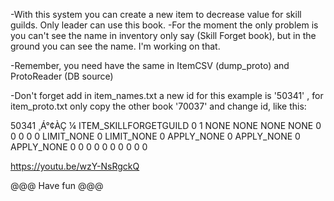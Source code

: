 -With this system you can create a new item to decrease value for skill guilds. Only leader can use this book. -For the moment the only problem is you can't see the name in inventory only say (Skill Forget book), but in the ground you can see the name. I'm working on that.

-Remember, you need have the same in ItemCSV (dump_proto) and ProtoReader (DB source)

-Don't forget add in item_names.txt a new id for this example is '50341' , for item_proto.txt only copy the other book '70037' and change id, like this:

50341 ¸Á°¢ÀÇ ¼­ ITEM_SKILLFORGETGUILD 0 1 NONE NONE NONE NONE 0 0 0 0 0 LIMIT_NONE 0 LIMIT_NONE 0 APPLY_NONE 0 APPLY_NONE 0 APPLY_NONE 0 0 0 0 0 0 0 0 0 0

https://youtu.be/wzY-NsRgckQ

@@@ Have fun @@@
